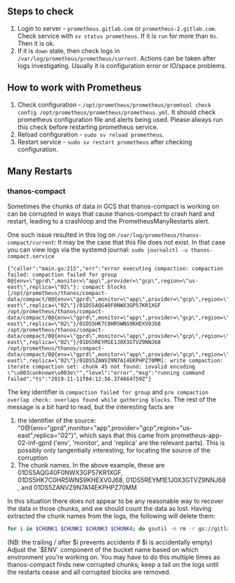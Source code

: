 ## Steps to check

1. Login to server - `prometheus.gitlab.com` or `prometheus-2.gitlab.com`. Check service with `sv status prometheus`. If it is `run` for more than `0s`. Then it is ok.
1. If it is `down` state, then check logs in `/var/log/prometheus/prometheus/current`. Actions can be taken after logs investigating. Usually it is configuration error or IO/space problems.

## How to work with Prometheus

1. Check configuration - `/opt/prometheus/prometheus/promtool check config /opt/prometheus/prometheus/prometheus.yml`.
It should check prometheus configuration file and alerts being used. Please always run this check before restarting prometheus service.
1. Reload configuration - `sudo sv reload prometheus`.
1. Restart service - `sudo sv restart prometheus` after checking configuration.

## Many Restarts

### thanos-compact

Sometimes the chunks of data in GCS that thanos-compact is working on can be corrupted in ways that cause thanos-compact to crash hard and restart, leading to a crashloop and the PrometheusManyRestarts alert.

One such issue resulted in this log on `/var/log/prometheus/thanos-compact/current`:
It may be the case that this file does not exist. In that case you can view logs via the systemd journal: `sudo journalctl -u thanos-compact.service`

```
{"caller":"main.go:215","err":"error executing compaction: compaction failed: compaction failed for group 0@{env=\"gprd\",monitor=\"app\",provider=\"gcp\",region=\"us-east\",replica=\"02\"}: compact blocks [/opt/prometheus/thanos/compact-data/compact/0@{env=\"gprd\",monitor=\"app\",provider=\"gcp\",region=\"us-east\",replica=\"02\"}/01DS5AQG40F0NWX3GP57KR1XGF /opt/prometheus/thanos/compact-data/compact/0@{env=\"gprd\",monitor=\"app\",provider=\"gcp\",region=\"us-east\",replica=\"02\"}/01DS5HK7C0HR5WNS9KHEXV0J68 /opt/prometheus/thanos/compact-data/compact/0@{env=\"gprd\",monitor=\"app\",provider=\"gcp\",region=\"us-east\",replica=\"02\"}/01DS5REYM1E1J0X3GTVZ9NNJ68 /opt/prometheus/thanos/compact-data/compact/0@{env=\"gprd\",monitor=\"app\",provider=\"gcp\",region=\"us-east\",replica=\"02\"}/01DS5ZANVZ9N7A14EKPHPZ70MM]: write compaction: iterate compaction set: chunk 45 not found: invalid encoding \"\u003cunknown\u003e\"","level":"error","msg":"running command failed","ts":"2019-11-11T04:12:56.374664759Z"}
```

The key identifier is `compaction failed for group` and `pre compaction overlap check: overlaps found while gathering blocks`.
The rest of the message is a bit hard to read, but the interesting facts are

1. the identifier of the source: "0@{env=\"gprd\",monitor=\"app\",provider=\"gcp\",region=\"us-east\",replica=\"02\"}", which says that this came from prometheus-app-02-inf-gprd ('env', 'monitor', and 'replica' are the relevant parts).  This is possibly only tangentially interesting, for locating the source of the corruption
1. The chunk names.  In the above example, these are 01DS5AQG40F0NWX3GP57KR1XGF, 01DS5HK7C0HR5WNS9KHEXV0J68, 01DS5REYM1E1J0X3GTVZ9NNJ68 , and 01DS5ZANVZ9N7A14EKPHPZ70MM

In this situation there does not appear to be any reasonable way to recover the data in those chunks, and we should count the data as lost.  Having extracted the chunk names from the logs, the following will delete them:

```bash
for i in $CHUNK1 $CHUNK2 $CHUNK3 $CHUNK4; do gsutil -m rm -r gs://gitlab-$ENV-prometheus/$i/; done
```

(NB: the trailing / after $i prevents accidents if $i is accidentally empty)
Adjust the `$ENV` component of the bucket name based on which environment you're working on.
You may have to do this multiple times as thanos-compact finds new corrupted chunks; keep a tail on the logs until the restarts cease and all corrupted blocks are removed.
